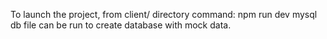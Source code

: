 To launch the project, from client/ directory command: npm run dev
mysql db file can be run to create database with mock data.
